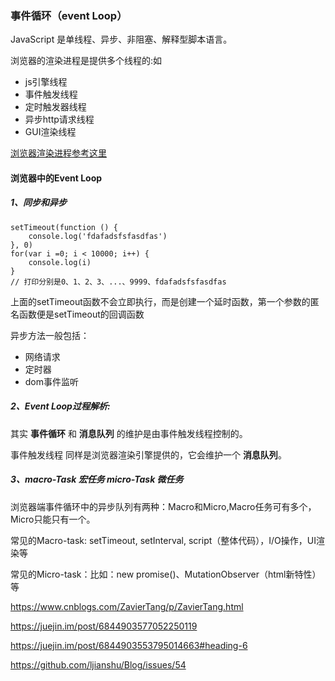 ### **事件循环（event Loop）**

 JavaScript 是单线程、异步、非阻塞、解释型脚本语言。

 浏览器的渲染进程是提供多个线程的:如

* js引擎线程
* 事件触发线程
* 定时触发器线程
* 异步http请求线程
* GUI渲染线程

[浏览器渲染进程参考这里](https://juejin.im/post/6844903553795014663#heading-6)

#### 浏览器中的Event Loop

##### 1、同步和异步

```
setTimeout(function () {
    console.log('fdafadsfsfasdfas')
}, 0)
for(var i =0; i < 10000; i++) {
    console.log(i)
}
// 打印分别是0、1、2、3、...、9999、fdafadsfsfasdfas
```

上面的setTimeout函数不会立即执行，而是创建一个延时函数，第一个参数的匿名函数便是setTimeout的回调函数

异步方法一般包括：

* 网络请求
* 定时器
* dom事件监听

##### 2、Event Loop过程解析:
其实 **事件循环** 和 **消息队列** 的维护是由事件触发线程控制的。

事件触发线程 同样是浏览器渲染引擎提供的，它会维护一个 **消息队列**。

##### 3、macro-Task 宏任务 micro-Task 微任务

浏览器端事件循环中的异步队列有两种：Macro和Micro,Macro任务可有多个，Micro只能只有一个。

常见的Macro-task: setTimeout, setInterval, script（整体代码），I/O操作，UI渲染等

常见的Micro-task：比如：new promise()、MutationObserver（html新特性）等



https://www.cnblogs.com/ZavierTang/p/ZavierTang.html

https://juejin.im/post/6844903577052250119

https://juejin.im/post/6844903553795014663#heading-6

https://github.com/ljianshu/Blog/issues/54
